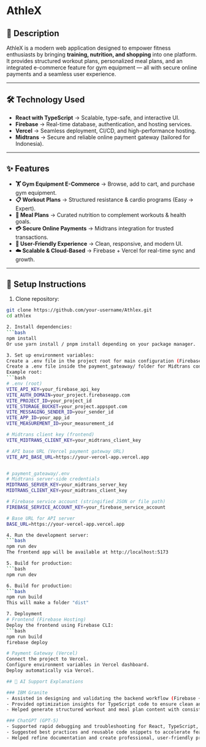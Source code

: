 # AthleX

## 📌 Description
AthleX is a modern web application designed to empower fitness enthusiasts by bringing **training, nutrition, and shopping** into one platform.  
It provides structured workout plans, personalized meal plans, and an integrated e-commerce feature for gym equipment — all with secure online payments and a seamless user experience.  

---

## 🛠️ Technology Used
- **React with TypeScript** → Scalable, type-safe, and interactive UI.  
- **Firebase** → Real-time database, authentication, and hosting services.  
- **Vercel** → Seamless deployment, CI/CD, and high-performance hosting.  
- **Midtrans** → Secure and reliable online payment gateway (tailored for Indonesia).  

---

## ✨ Features
- **🏋️ Gym Equipment E-Commerce** → Browse, add to cart, and purchase gym equipment.  
- **📋 Workout Plans** → Structured resistance & cardio programs (Easy → Expert).  
- **🥗 Meal Plans** → Curated nutrition to complement workouts & health goals.  
- **💳 Secure Online Payments** → Midtrans integration for trusted transactions.  
- **📱 User-Friendly Experience** → Clean, responsive, and modern UI.  
- **☁️ Scalable & Cloud-Based** → Firebase + Vercel for real-time sync and growth.  

---

## 🚀 Setup Instructions
1. Clone repository:  
  ```bash
  git clone https://github.com/your-username/Athlex.git
  cd athlex

2. Install dependencies:  
  ```bash
  npm install
  Or use yarn install / pnpm install depending on your package manager.

3. Set up environment variables:  
  Create a .env file in the project root for main configuration (Firebase, API keys, etc).
  Create a .env file inside the payment_gateaway/ folder for Midtrans configuration (client key & server key).
  Example root:
  ```bash
  # .env (root)
  VITE_API_KEY=your_firebase_api_key
  VITE_AUTH_DOMAIN=your_project.firebaseapp.com
  VITE_PROJECT_ID=your_project_id
  VITE_STORAGE_BUCKET=your_project.appspot.com
  VITE_MESSAGING_SENDER_ID=your_sender_id
  VITE_APP_ID=your_app_id
  VITE_MEASUREMENT_ID=your_measurement_id

  # Midtrans client key (frontend)
  VITE_MIDTRANS_CLIENT_KEY=your_midtrans_client_key

  # API base URL (Vercel payment gateway URL)
  VITE_API_BASE_URL=https://your-vercel-app.vercel.app


  # payment_gateaway/.env
  # Midtrans server-side credentials
  MIDTRANS_SERVER_KEY=your_midtrans_server_key
  MIDTRANS_CLIENT_KEY=your_midtrans_client_key

  # Firebase service account (stringified JSON or file path)
  FIREBASE_SERVICE_ACCOUNT_KEY=your_firebase_service_account

  # Base URL for API server
  BASE_URL=https://your-vercel-app.vercel.app

4. Run the development server:
  ```bash
  npm run dev
  The frontend app will be available at http://localhost:5173

5. Build for production:
  ```bash
  npm run dev

6. Build for production:
  ```bash
  npm run build
  This will make a folder "dist"    

7. Deployment
  # Frontend (Firebase Hosting)
  Deploy the frontend using Firebase CLI:
  ```bash
  npm run build
  firebase deploy

  # Payment Gateway (Vercel)
  Connect the project to Vercel.
  Configure environment variables in Vercel dashboard.
  Deploy automatically via Vercel.

## 🤖 AI Support Explanations

### IBM Granite
- Assisted in designing and validating the backend workflow (Firebase + Midtrans integration).  
- Provided optimization insights for TypeScript code to ensure clean and maintainable architecture.  
- Helped generate structured workout and meal plan content with consistency and clarity.  

### ChatGPT (GPT-5)
- Supported rapid debugging and troubleshooting for React, TypeScript, and Firebase services.  
- Suggested best practices and reusable code snippets to accelerate feature implementation.  
- Helped refine documentation and create professional, user-friendly project descriptions.  



